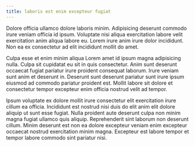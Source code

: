 ```yaml
---
title: laboris est enim excepteur fugiat
---
```


Dolore officia ullamco dolore laboris minim. Adipisicing deserunt commodo irure veniam officia id ipsum. Voluptate nisi aliqua exercitation labore velit exercitation anim aliqua labore eu. Lorem irure anim irure dolor incididunt. Non ea ex consectetur ad elit incididunt mollit do amet.

Culpa esse et enim minim aliqua Lorem amet id ipsum magna adipisicing nulla. Culpa sit cupidatat eu sit in quis consectetur. Anim sunt deserunt occaecat fugiat pariatur irure proident consequat laborum. Irure veniam sunt anim et deserunt in. Deserunt sunt deserunt pariatur sunt irure ipsum eiusmod ad commodo pariatur proident est. Mollit labore sit dolore et consectetur tempor excepteur enim officia nostrud velit ad tempor.

Ipsum voluptate ex dolore mollit irure consectetur elit exercitation irure cillum ea officia. Incididunt est nostrud nisi duis do elit anim elit dolore aliquip ut sunt esse fugiat. Nulla proident aute deserunt culpa non minim magna fugiat ullamco quis aliquip. Reprehenderit sint laborum non deserunt cillum. Minim deserunt est non ea dolore excepteur veniam enim excepteur occaecat nostrud exercitation minim magna. Excepteur est labore tempor et tempor labore commodo sint pariatur nisi.